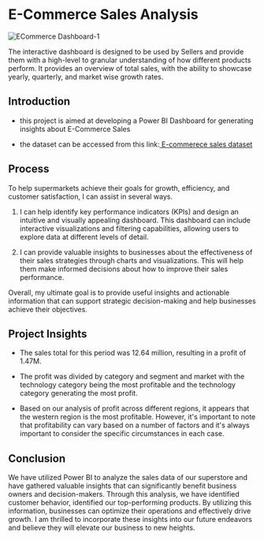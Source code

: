 
# E-Commerce Sales Analysis

![ECommerce Dashboard-1](https://github.com/tejas79883/Power-BI-E-Commerce-Data-Analysis-Dashboard/assets/147158445/f5d2ee9b-e00f-4ed5-bfdf-59e57f69c104)


The interactive dashboard is designed to be used by Sellers and provide them with a high-level to granular understanding of how different products perform. It provides an overview of total sales, with the ability to showcase yearly, quarterly, and market wise growth rates.




## Introduction

- this project is aimed at developing a Power BI Dashboard for generating insights about E-Commerce Sales 

- the dataset can be accessed from this link:[ E-commerece sales dataset ](https://github.com/tejas79883/Power-BI-E-Commerce-Data-Analysis-Dashboard/files/13893796/E-commerece.sales.xlsx)
## Process
To help supermarkets achieve their goals for growth, efficiency, and customer satisfaction, I can assist in several ways.

1. I can help identify key performance indicators (KPIs) and design an intuitive and visually appealing dashboard. This dashboard can include interactive visualizations and filtering capabilities, allowing users to explore data at different levels of detail.

2. I can provide valuable insights to businesses about the effectiveness of their sales strategies through charts and visualizations. This will help them make informed decisions about how to improve their sales performance.

Overall, my ultimate goal is to provide useful insights and actionable information that can support strategic decision-making and help businesses achieve their objectives.
## Project Insights
- The sales total for this period was 12.64 million, resulting in a profit of 1.47M.

- The profit was divided by category and segment and market with the technology category being the most profitable and the technology category generating the most profit.

- Based on our analysis of profit across different regions, it appears that the western region is the most profitable. However, it's important to note that profitability can vary based on a number of factors and it's always important to consider the specific circumstances in each case.
## Conclusion

We have utilized Power BI to analyze the sales data of our superstore and have gathered valuable insights that can significantly benefit business owners and decision-makers. Through this analysis, we have identified customer behavior, identified our top-performing products. By utilizing this information, businesses can optimize their operations and effectively drive growth. I am thrilled to incorporate these insights into our future endeavors and believe they will elevate our business to new heights.
